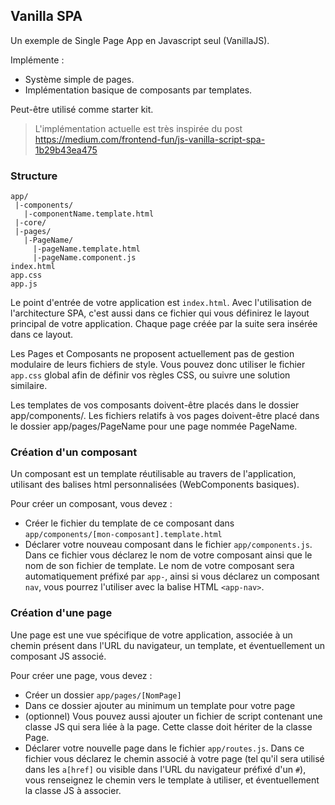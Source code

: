 ## Vanilla SPA

Un exemple de Single Page App en Javascript seul (VanillaJS).

Implémente :
- Système simple de pages.
- Implémentation basique de composants par templates.

Peut-être utilisé comme starter kit.

> L'implémentation actuelle est très inspirée du post https://medium.com/frontend-fun/js-vanilla-script-spa-1b29b43ea475

### Structure

```
app/
 |-components/
   |-componentName.template.html
 |-core/
 |-pages/
   |-PageName/
     |-pageName.template.html
     |-pageName.component.js
index.html
app.css
app.js
```

Le point d'entrée de votre application est `index.html`. Avec l'utilisation de l'architecture SPA, c'est aussi dans ce fichier qui vous définirez le layout principal de votre application. Chaque page créée par la suite sera insérée dans ce layout.

Les Pages et Composants ne proposent actuellement pas de gestion modulaire de leurs fichiers de style. Vous pouvez donc utiliser le fichier `app.css` global afin de définir vos règles CSS, ou suivre une solution similaire.

Les templates de vos composants doivent-être placés dans le dossier app/components/.
Les fichiers relatifs à vos pages doivent-être placé dans le dossier app/pages/PageName pour une page nommée PageName.

### Création d'un composant

Un composant est un template réutilisable au travers de l'application, utilisant des balises html personnalisées (WebComponents basiques).

Pour créer un composant, vous devez :

- Créer le fichier du template de ce composant dans `app/components/[mon-composant].template.html`
- Déclarer votre nouveau composant dans le fichier `app/components.js`. Dans ce fichier vous déclarez le nom de votre composant ainsi que le nom de son fichier de template. Le nom de votre composant sera automatiquement préfixé par `app-`, ainsi si vous déclarez un composant `nav`, vous pourrez l'utiliser avec la balise HTML `<app-nav>`.


### Création d'une page

Une page est une vue spécifique de votre application, associée à un chemin présent dans l'URL du navigateur, un template, et éventuellement un composant JS associé.

Pour créer une page, vous devez :
- Créer un dossier `app/pages/[NomPage]`
- Dans ce dossier ajouter au minimum un template pour votre page
- (optionnel) Vous pouvez aussi ajouter un fichier de script contenant une classe JS qui sera liée à la page. Cette classe doit hériter de la classe Page. 
- Déclarer votre nouvelle page dans le fichier `app/routes.js`. Dans ce fichier vous déclarez le chemin associé à votre page (tel qu'il sera utilisé dans les `a[href]` ou visible dans l'URL du navigateur préfixé d'un `#`), vous renseignez le chemin vers le template à utiliser, et éventuellement la classe JS à associer.